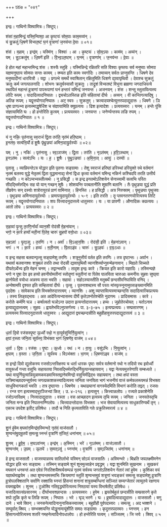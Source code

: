 +++
title = "०४९"

+++


इन्द्रः। गाथिनो विश्वामित्रः। त्रिष्टुप्।

शंसा॑ म॒हामिन्द्रं॒ यस्मि॒न्विश्वा॒ आ कृ॒ष्टयः॑ सोम॒पाः काम॒मव्य॑न् ।  
यं सु॒क्रतुं॑ धि॒षणे॑ विभ्वत॒ष्टं घ॒नं वृ॒त्राणां॑ ज॒नय॑न्त दे॒वाः ॥ ०१॥

शंस॑ । म॒हाम् । इन्द्र॑म् । यस्मि॑न् । विश्वाः॑ । आ । कृ॒ष्टयः॑ । सो॒म॒ऽपाः । काम॑म् । अव्य॑न् ।  
यम् । सु॒ऽक्रतु॑म् । धि॒षणे॑ इति॑ । वि॒भ्व॒ऽत॒ष्टम् । घ॒नम् । वृ॒त्राणा॑म् । ज॒नय॑न्त । दे॒वाः ॥

हे होत महां महान्तमिन्द्र शंस । शस्त्रैः स्तुहि । यस्मिन्निन्द्रे रक्षितरि सति विश्वाः कृष्तयः सर्व मनुष्याः सोमपा यज्ञमनुष्ठाय सोमपाः सन्तः कामम् । क्म्यत इति कामः स्वर्गादिः । तमाव्यन् सर्वतः प्राप्नुवन्ति । धिषणे देव मनुष्यादीनां धारयित्रौ । यद्वा । प्रगल्भे समर्थे स्वाश्रितान् रक्षितुमिति धिशणे द्यावापृथिवौ । देवाश्च सुक्रतुं क्रतुः कर्म जगत्पालनादि । शोभनः क्रतुर्यस्यासौ सुक्रतुः । ताद्रुशं विभ्वतष्टं विभुना ब्रह्मणा जगदाधिपत्ये स्थापितं महान्तं व्रुत्राणां पापरूपाणां घनं हन्तारं यमिन्द्रं जनयन्त । अजनयन् । शंस । शन्सु स्तुतावित्यस्य लोटि रूपम् । पादादित्वादनिघातः । द्व्यचोऽतस्तिङ इति संहितायां दीर्घः । अव्यन् । वी कान्तिगत्यादिषु । अल्ङि रूपम् । यद्वृत्तयोगादनिघातः । अट् स्वरः । सुक्रतुम् । क्रत्वादयश्चेत्युत्तरपदाद्युदात्तः । धिषणे । ञि धृषा प्रागल्भ्य इत्यस्माद्धृषेर्धिश च संज्ञायामिति क्युप्रत्ययः । ढिश इत्यादेशः । प्रत्ययस्वरः । घनम् । हन्तेः पुंसि संज्ञायामिति घः । हो हन्तेरिति कुत्वम् । प्रत्ययस्वरः । जनयन्त । जनेर्ण्यन्तस्य लङि रुपम् । यद्वृत्तयोगादनिघातः ॥ १ ॥

इन्द्रः। गाथिनो विश्वामित्रः। त्रिष्टुप्।

यं नु नकिः॒ पृत॑नासु स्व॒राजं॑ द्वि॒ता तर॑ति॒ नृत॑मं हरि॒ष्ठाम् ।  
इ॒नत॑मः॒ सत्व॑भि॒र्यो ह॑ शू॒षैः पृ॑थु॒ज्रया॑ अमिना॒दायु॒र्दस्योः॑ ॥ ०२॥

यम् । नु । नकिः॑ । पृत॑नासु । स्व॒ऽराज॑म् । द्वि॒ता । तर॑ति । नृऽत॑मम् । ह॒रि॒ऽस्थाम् ।  
इ॒नऽत॑मः । सत्व॑ऽभिः । यः । ह॒ । शू॒षैः । पृ॒थु॒ऽज्रयाः॑ । अ॒मि॒ना॒त् । आयुः॑ । दस्योः॑ ॥

पृतासु । व्याप्रियन्तेऽत्र योद्धार इति पृतनाः सङ्ग्रामाः । तेशु स्वराजं हरिष्ठां हरिस्थां हरियुक्ते रथे वर्तमानं नृतमं बलस्य युद्धे नेतृतमं द्विता युद्धमानाद्य सेनां द्विधा कृत्वा वर्तमानं यमिन्द्र नकिर्न कश्चिदपि तरति उत्तीर्य गच्छति । न कोऽप्यभ्यस्तीत्यर्थः । नु प्रसिद्धौ । स इन्द्र इनतमोऽतिशयेन सेनास्वामी सत्वभिः परितः सीदद्भिर्मरुद्भिः सह यो यान् गच्छन् शूषैः । शोशयन्ति परबलानीति शूषाणि बलानि । तैः पृथुज्रया युद्धं प्रति तीव्रवेगः सन् दस्योः शत्रोरायुरन्नं प्राणं वामिनात् । हिनस्ति । ह प्रसिद्धौ । अत्र निरुक्तम् । पृथुज्रयाः पृथुजवः । पृथुज्रया अमिनादायुर्दस्योः । प्रामापयुदायुर्दस्योः । ५-९ । इति तरति । तॄ प्लवनतरणयोरित्यस्य लिटि रूपम् । यद्वृत्तयोगादनिघातः । शपः पित्त्वादनुदात्तत्वे धातुस्वरः । यः । या प्रापणी । औणादिकः कप्रत्ययः । आतो लोपः । प्रत्ययस्वरः ॥ २ ॥

इन्द्रः। गाथिनो विश्वामित्रः। त्रिष्टुप्।

स॒हावा॑ पृ॒त्सु त॒रणि॒र्नार्वा॑ व्यान॒शी रोद॑सी मे॒हना॑वान् ।  
भगो॒ न का॒रे हव्यो॑ मती॒नां पि॒तेव॒ चारुः॑ सु॒हवो॑ वयो॒धाः ॥ ०३॥

स॒हऽवा॑ । पृ॒त्ऽसु । त॒रणिः॑ । न । अर्वा॑ । वि॒ऽआ॒न॒शिः । रोद॑सी॒ इति॑ । मे॒हना॑ऽवान् ।  
भगः॑ । न । का॒रे । हव्यः॑ । म॒ती॒नाम् । पि॒ताऽइ॑व । चारुः॑ । सु॒ऽहवः॑ । व॒यः॒ऽधाः ॥

य इन्द्र सहसा बलवान्पृत्सु सङ्ग्रामेशु तरणिः । शत्रूनुत्तीर्य वर्तत इति तरणिः । तत्र दृष्टान्तः । अर्वान । यथार्वा बलवानश्वः शत्रुबलं तरति तथा रोदसी द्यावापृथिवौ व्यानशिर्व्याप्नुवन्मेहनावान् । मिह्यते सिच्यते दीयतेऽर्थेभ्य इति मेहनं चनम् । तद्वान्भवति । तादृश इन्द्रः कारे । क्रियत इति कारो यज्ञादिः । तस्मिन्यज्ञे भगो न पूषा देव इव हव्यो हवनीयोमतीनां स्तोतॄणां स्तुतीनां वा पितेव पालयिता चारुआः कमनीयः सुहवः सुष्ठ्वा ह्वानोपेतो वयोधा अन्नस्य दाता भवति । सहावा । सहोऽस्यास्तीति मतुबर्थे छन्दसीवनिपाविति वनिप् । अन्येषामपि दृश्यत इति सम्हितायां दीर्घः । पृत्सु । पृतनाशब्दस्य सौ परतः मांस्पृत्स्नूनामुपसङ्ख्यानमिति पृददेशः । सावेकाच इति विभक्तेरुदात्तत्वम् । व्यानशिः । अशू व्याप्तावित्यस्माच्छन्दसि सदादित्वात्किप्रत्ययः । तस्य लिड्वद्भावः । अत आदेरित्यभ्यासस्य दीर्घे कृतेऽश्नोतेश्चेति नुदागमः । प्रादिसमासः । कारे । करोतेः कर्मणि घञ । कर्षात्वतो घञोऽन्त उदात्त इत्यन्तोदात्तत्वम् । हव्यः । जुहोतेरचोयत् । यतोऽनाव इत्याद्युदात्तत्वम् । सुहवः । ह्वयतेर्भावेऽनुपसर्गस्य । पा. ३-३-७५ । इत्यप्प्रत्ययः । सम्प्रसारणम् । प्रत्ययस्य पित्त्वादनुदात्तत्वे धातुस्वरः । आद्युदात्तं द्व्यच्छन्दसीति बहुव्रीहावुत्तरपदाद्युदात्तत्वं ॥ ३ ॥

इन्द्रः। गाथिनो विश्वामित्रः। त्रिष्टुप्।

ध॒र्ता दि॒वो रज॑सस्पृ॒ष्ट ऊ॒र्ध्वो रथो॒ न वा॒युर्वसु॑भिर्नि॒युत्वा॑न् ।  
क्ष॒पां व॒स्ता ज॑नि॒ता सूर्य॑स्य॒ विभ॑क्ता भा॒गं धि॒षणे॑व॒ वाज॑म् ॥ ०४॥

ध॒र्ता । दि॒वः । रज॑सः । पृ॒ष्टः । ऊ॒र्ध्वः । रथः॑ । न । वा॒युः । वसु॑ऽभिः । नि॒युत्वा॑न् ।  
क्ष॒पाम् । व॒स्ता । ज॒नि॒ता । सूर्य॑स्य । विऽभ॑क्ता । भा॒गम् । धि॒षणा॑ऽइव । वाज॑म् ॥

स इन्द्रो दिवो द्युलोकस्य रजसोऽन्तरिक्षस्य च धर्ता धारकः पृष्टः सर्वत्र वर्तमानो रथो न तदियो रथ इवोर्ध्वो वायुरूर्ध्वं गन्ता वसुभिः सहायतया निवसद्भिर्मरुद्भिर्नियुत्पान्सहायवान् । यद्वा नेत्ययमुत्तरेणापि सम्बध्यते । यथा वायुर्नियुत्वान्नियुन्नामकवडवाभिस्तद्वानेवमिन्द्रो वसुभिर्मद्र्द्भिः सहायवान् । तथा क्षपां वस्ता रात्रिमाच्छादयन्सूर्यस्य जगत्प्रकाशकस्यादित्यस्य जनिता जनयिता भागं भजनीयं वाजं कर्मफलरूपमन्नं विभक्ता साधुविभागकर्ता भवति । तत्र दृष्ठान्तः । धिषणेव । यथाढ्यानां वागस्येदमिति विभागं करोति तद्वत् । रजसः । रन्ज राग इत्यस्माद्भूरञ्जिभ्यां कित् । उ. ४-२१६ । इत्यसुन् । कित्त्वान्नलोपः । रज्यते प्रकाशेनेति रजोऽन्तरिक्षम् । नित्त्वादाद्युदात्तः । वस्ता । वस आच्छादन इत्यस्य तृचि रूपम् । जनिता । जनयतेस्तृचि जनिता मन्त्र इति निपातनाण्णिलोपः । चित्त्वादन्तोदात्तः विभक्ता । भज सेवायामित्यस्य साधुकारिण्यर्थे तृन् । एकाच उपदेश इतीट् प्रतिषेधः । तादौ च निति कृत्यताविति गतेः प्रक्रुतिस्वरत्वं ॥ ४ ॥

इन्द्रः। गाथिनो विश्वामित्रः। त्रिष्टुप्।

शु॒नं हु॑वेम म॒घवा॑न॒मिन्द्र॑म॒स्मिन्भरे॒ नृत॑मं॒ वाज॑सातौ ।  
शृ॒ण्वन्त॑मु॒ग्रमू॒तये॑ स॒मत्सु॒ घ्नन्तं॑ वृ॒त्राणि॑ सं॒जितं॒ धना॑नाम् ॥ ०५॥

शु॒नम् । हु॒वे॒म॒ । म॒घऽवा॑नम् । इन्द्र॑म् । अ॒स्मिन् । भरे॑ । नृऽत॑मम् । वाज॑ऽसातौ ।  
शृ॒ण्वन्त॑म् । उ॒ग्रम् । ऊ॒तये॑ । स॒मत्ऽसु॑ । घ्नन्त॑म् । वृ॒त्राणि॑ । स॒म्ऽजित॑म् । धना॑नाम् ॥

हे इन्द्र वाजसातौ । वाजस्यान्नस्य सातिर्लाभो यस्मिन् सोऽयं वाजसातिः । अस्मिन्भरे । बिभ्रति जयलक्ष्मीमनेन योद्धार इति भरः सङ्ग्रामः । तस्मिन् सङ्ग्रामे शुनं शूनमुत्साहेन प्रवृद्धम् । यद्वा शुनमिति सुखनाम । सुखकरं मघवानं धनवन्तं अत एवेन्रं निरतिशयैश्वर्यसम्पन्नं नृतमं सर्वस्य जगतोऽतिशयेन नेतारं त्वां हुवेम । कुशिका वयं यज्ञार्थमाह्वयेम । तथा शृण्वन्तमस्माभिः क्रियमाणां स्तुतिं शृण्वन्तमुग्रं शत्रूणां भयङ्करं समत्सु सङ्ग्रामेशु व्रुत्राणि व्रुत्रोपलक्शितानि सर्वाणि रक्शांसि घ्नन्तं हिंसन्तं शनानां शत्रुसम्बन्धिनां सञ्जितं सम्यग्जेतारं त्वामूतये रक्षणाय वयमाह्वयेम । शुनम् । टुओश्वि गतिवृद्ध्योरित्यस्य निश्ठायां यस्य विभाषेतीट् प्रतिषेधः । यजादित्वात्संप्रसारनम् । दीर्घाभावश्छान्दसः । प्रत्ययस्वरः । हुवेम । ह्वयतेर्बहुलं छन्दसीति सम्प्रसारणे कृते शपो लुकि कृते च लिङि रूपम् । निघातः । भरे । घृञ् भरणे । घः । व्रुषादित्वादाद्युदात्तः । वाजसातौ । षणु दाने । भावे क्तिन् । जनसनेत्यादिनानुनासिकस्यात्वम् । बहुव्रीहौ पुर्वपदस्वरः । समत्सु । अद भक्शने । सम्पूर्वात् क्विप् । सम्भक्शयन्ति योद्धॄनामायूंशीति समदः सङ्ग्रामाः । कृदुत्तरपदस्वरः । घ्नन्तम् । हन हिंसागत्योरित्यस्य शतरि गमहनेत्यादिनोपधालोपः । हो हन्तेरिति घत्वम् । सञ्जितम् । जि जये । क्विप् ॥ ५ ॥